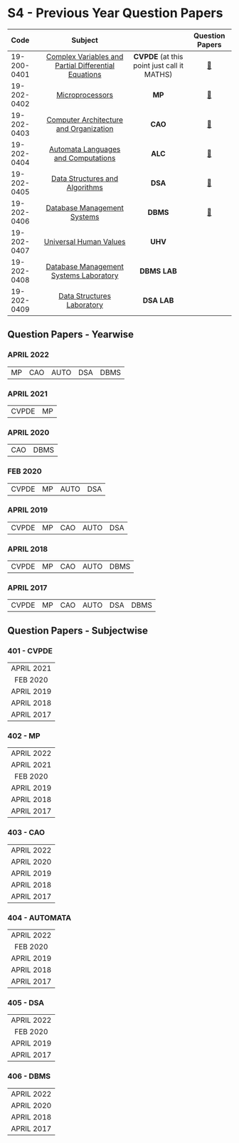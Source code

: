 # S4 - Previous Year Question Papers

<div align="center">  
  
| Code |  Subject | | Question Papers|
|:--|:---:|:---:|:---:|
| 19-200-0401 | [Complex Variables and Partial Differential Equations](/401-cvpde-maths/401-cvpde-maths.md)  | **CVPDE** (at this point just call it MATHS)|[:open_file_folder:](/s4-question-papers/401-CVPDE/)|
| 19-202-0402| [Microprocessors](/402-mp/402-mp.md)| **MP**|[:open_file_folder:](/s4-question-papers/402-MP/)|
| 19-202-0403 | [Computer Architecture and Organization](/403-cao/403-cao.md)|**CAO**|[:open_file_folder:](/s4-question-papers/403-CAO/)|
| 19-202-0404 | [Automata Languages and Computations](/404-automata/404-automata.md)|**ALC**|[:open_file_folder:](/s4-question-papers/404-AUTOMATA/)|
| 19-202-0405 | [Data Structures and Algorithms](/405-dsa/405-dsa.md)|**DSA**|[:open_file_folder:](/s4-question-papers/405-DSA/)|
| 19-202-0406| [Database Management Systems](/406-dbms/406-dsa.md) |**DBMS**|[:open_file_folder:](/s4-question-papers/406-DBMS/)|
| 19-202-0407 | [Universal Human Values]()|**UHV**||
| 19-202-0408 | [Database Management Systems Laboratory ](/408-dbms-lab/408-dbms-lab.md)|**DBMS LAB**||
| 19-202-0409 | [Data Structures Laboratory](/409-dsa-lab/409-dsa-lab.md)|**DSA LAB**||
  

</div>

## **Question Papers - Yearwise**

### **APRIL 2022**
||||||
|:---:|:---:|:---:|:---:|:---:|
|MP|CAO|AUTO|DSA|DBMS|

### **APRIL 2021**
|||
|:---:|:---:|
|CVPDE|MP|

### **APRIL 2020**
|||
|:---:|:---:|
|CAO|DBMS|

### **FEB 2020**
|||||
|:---:|:---:|:---:|:---:|
|CVPDE|MP|AUTO|DSA|

### **APRIL 2019**
||||||
|:---:|:---:|:---:|:---:|:---:|
|CVPDE|MP|CAO|AUTO|DSA|

### **APRIL 2018**
||||||
|:---:|:---:|:---:|:---:|:---:|
|CVPDE|MP|CAO|AUTO|DBMS|

### **APRIL 2017**
|||||||
|:---:|:---:|:---:|:---:|:---:|:---:|
|CVPDE|MP|CAO|AUTO|DSA|DBMS|



## **Question Papers - Subjectwise**

### 401 - CVPDE
||
|:---:|
|APRIL 2021|
|FEB 2020|
|APRIL 2019|
|APRIL 2018|
|APRIL 2017|

### 402 - MP
||
|:---:|
|APRIL 2022|
|APRIL 2021|
|FEB 2020|
|APRIL 2019|
|APRIL 2018|
|APRIL 2017|

### 403 - CAO
||
|:---:|
|APRIL 2022|
|APRIL 2020|
|APRIL 2019|
|APRIL 2018|
|APRIL 2017|

### 404 - AUTOMATA
||
|:---:|
|APRIL 2022|
|FEB 2020|
|APRIL 2019|
|APRIL 2018|
|APRIL 2017|

### 405 - DSA
||
|:---:|
|APRIL 2022|
|FEB 2020|
|APRIL 2019|
|APRIL 2017|

### 406 - DBMS
||
|:---:|
|APRIL 2022|
|APRIL 2020|
|APRIL 2018|
|APRIL 2017|
